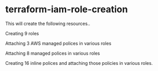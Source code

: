 # terraform-iam-role-creation

This will create the following resources..

Creating 9 roles 

Attaching 3 AWS managed polices in various roles 

Attaching 8 managed polices in various roles 

Creating 16 inline polices and attaching those policies in various roles.